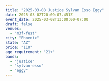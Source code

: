 ```yaml
---
title: "2025-03-08 Justice Sylvan Esso Eggy"
date: 2025-03-02T20:09:07.451Z
event_date: 2025-03-08T13:00:00-07:00
draft: false
venues:
  - "m3f-fest"
city: "Phoenix"
state: "AZ"
price: "110"
age_requirement: "21+"
bands:
  - "justice"
  - "sylvan-esso"
  - "eggy"
---
```

